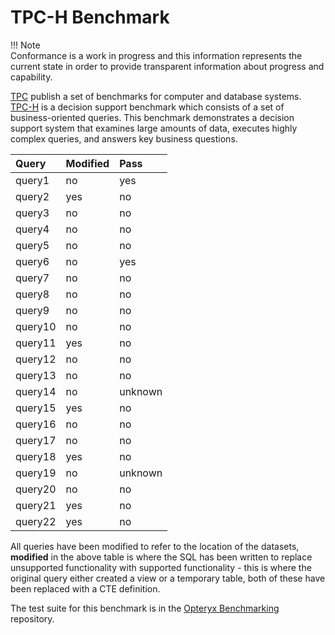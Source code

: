 # TPC-H Benchmark

!!! Note   
    Conformance is a work in progress and this information represents the current state in order to provide transparent information about progress and capability.

[TPC](https://www.tpc.org/) publish a set of benchmarks for computer and database systems. [TPC-H](https://www.tpc.org/tpch/default5.asp) is a decision support benchmark which consists of a set of business-oriented queries. This benchmark demonstrates a decision support system that examines large amounts of data, executes highly complex queries, and answers key business questions. 

Query   | Modified | Pass
:------ | :------- | :-----
query1  | no       | yes
query2  | yes      | no
query3  | no       | no
query4  | no       | no
query5  | no       | no
query6  | no       | yes
query7  | no       | no
query8  | no       | no
query9  | no       | no
query10 | no       | no
query11 | yes      | no
query12 | no       | no
query13 | no       | no
query14 | no       | unknown
query15 | yes      | no
query16 | no       | no
query17 | no       | no
query18 | yes      | no
query19 | no       | unknown
query20 | no       | no
query21 | yes      | no
query22 | yes      | no

All queries have been modified to refer to the location of the datasets, **modified** in the above table is where the SQL has been written to replace unsupported functionality with supported functionality - this is where the original query either created a view or a temporary table, both of these have been replaced with a CTE definition.

The test suite for this benchmark is in the [Opteryx Benchmarking](https://github.com/mabel-dev/wrenchy-bench) repository.